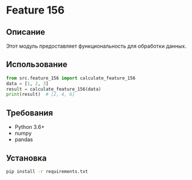# Feature 156
## Описание
Этот модуль предоставляет функциональность для обработки данных.
## Использование
```python
from src.feature_156 import calculate_feature_156
data = [1, 2, 3]
result = calculate_feature_156(data)
print(result)  # [2, 4, 6]
```
## Требования
- Python 3.6+
- numpy
- pandas
## Установка
```bash
pip install -r requirements.txt
```